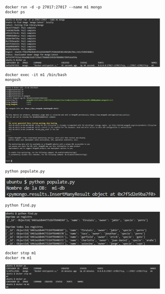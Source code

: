 ```
docker run -d -p 27017:27017 --name m1 mongo
docker ps
```
<p align="center"><img src="../../assets/clase-4-lab-02-img1.PNG" width="600"/></p>

```
docker exec -it m1 /bin/bash
mongosh
```
<p align="center"><img src="../../assets/clase-4-lab-02-img2.PNG" width="600"/></p>

```
python populate.py
```
<p align="center"><img src="../../assets/clase-4-lab-02-img3.PNG" width="600"/></p>

```
python find.py
```
<p align="center"><img src="../../assets/clase-4-lab-02-img4.PNG" width="600"/></p>

```
docker stop m1
docker rm m1
```
<p align="center"><img src="../../assets/clase-4-lab-02-img5.PNG" width="600"/></p>
